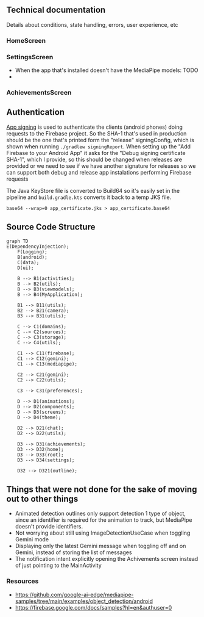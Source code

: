 ## Technical documentation
Details about conditions, state handling, errors, user experience, etc
### HomeScreen


### SettingsScreen
- When the app that's installed doesn't have the MediaPipe models: TODO
- 
### AchievementsScreen


## Authentication
[App signing](https://developer.android.com/studio/publish/app-signing#generate-key) is used to authenticate the clients (android phones) doing requests to the Firebase project. So the SHA-1 that's used in production should be the one that's printed form the "release" signingConfig, which is shown when running `./gradlew signingReport`. When setting up the "Add Firebase to your Android App" it asks for the "Debug signing certificate SHA-1", which I provide, so this should be changed when releases are provided or we need to see if we have another signature for releases so we can support both debug and release app instalations performing Firebase requests

The Java KeyStore file is converted to Build64 so it's easily set in the pipeline and `build.gradle.kts` converts it back to a temp JKS file.
```
base64 --wrap=0 app_certificate.jks > app_certificate.base64
```
## Source Code Structure

```mermaid
graph TD
E(DependencyInjection);
    F(Logging);
    B(android);
    C(data);
    D(ui);

    B --> B1(activities);
    B --> B2(utils);
    B --> B3(viewmodels);
    B --> B4(MyApplication);

    B1 --> B11(utils);
    B2 --> B21(camera);
    B3 --> B31(utils);

    C --> C1(domains);
    C --> C2(sources);
    C --> C3(storage);
    C --> C4(utils);

    C1 --> C11(firebase);
    C1 --> C12(gemini);
    C1 --> C13(mediapipe);

    C2 --> C21(gemini);
    C2 --> C22(utils);

    C3 --> C31(preferences);

    D --> D1(animations);
    D --> D2(components);
    D --> D3(screens);
    D --> D4(theme);

    D2 --> D21(chat);
    D2 --> D22(utils);

    D3 --> D31(achievements);
    D3 --> D32(home);
    D3 --> D33(root);
    D3 --> D34(settings);

    D32 --> D321(outline);

```

## Things that were not done for the sake of moving out to other things
- Animated detection outlines only support detection 1 type of object, since an identifier is required for the animation to track, but MediaPipe doesn't provide identifiers.
- Not worrying about still using ImageDetectionUseCase when toggling Gemini mode
- Displaying only the latest Gemini message when toggling off and on Gemini, instead of storing the list of messages
- The notification intent explicitly opening the Achivements screen instead of just pointing to the MainActivity

### Resources
- https://github.com/google-ai-edge/mediapipe-samples/tree/main/examples/object_detection/android
- https://firebase.google.com/docs/samples?hl=en&authuser=0
